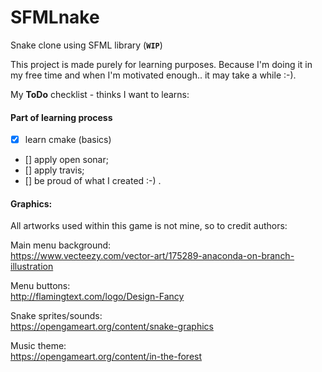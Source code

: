 # SFMLnake
Snake clone using SFML library (**`WIP`**)

This project is made purely for learning purposes. 
Because I'm doing it in my free time and when I'm motivated enough.. it may take a while :-).

My **ToDo** checklist - thinks I want to learns:

#### Part of learning process
- [X] learn cmake (basics)
- [] apply open sonar;	
- [] apply travis;	
- [] be proud of what I created :-)		.

#### Graphics:
All artworks used within this game is not mine, so to credit authors:

Main menu background:  
https://www.vecteezy.com/vector-art/175289-anaconda-on-branch-illustration

Menu buttons:  
http://flamingtext.com/logo/Design-Fancy

Snake sprites/sounds:  
https://opengameart.org/content/snake-graphics

Music theme:  
https://opengameart.org/content/in-the-forest